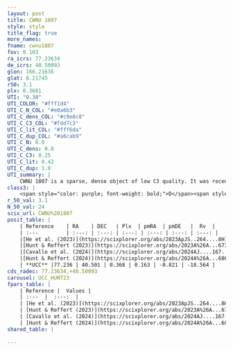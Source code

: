 ```yaml
---
layout: post
title: CWNU 1807
style: style
title_flag: true
more_names: 
fname: cwnu1807
fov: 0.103
ra_icrs: 77.23634
de_icrs: 40.50093
glon: 166.21636
glat: 0.21745
r50: 3.1
plx: 0.3681
UTI: "0.38"
UTI_COLOR: "#fff1d4"
UTI_C_N_COL: "#e0a6b3"
UTI_C_dens_COL: "#c9e8c8"
UTI_C_C3_COL: "#fdd7c3"
UTI_C_lit_COL: "#fff6da"
UTI_C_dup_COL: "#a6cab9"
UTI_C_N: 0.0
UTI_C_dens: 0.8
UTI_C_C3: 0.25
UTI_C_lit: 0.42
UTI_C_dup: 1.0
UTI_summary: |
    CWNU 1807 is a sparse, dense object of low C3 quality. It was recently reported in the literature.<br><br><span style="color: #99180f; font-weight: bold;">Warning: </span>contains less than 25 stars with <i>P>0.5</i> estimated.
class3: |
    <span style="color: purple; font-weight: bold;">D</span><span style="color: #FFC300; font-weight: bold;">B</span>
r_50_val: 3.1
N_50_val: 24
scix_url: CWNU%201807
posit_table: |
    | Reference    | RA    | DEC   | Plx  | pmRA  | pmDE   |  Rv  |
    | :---         | :---: | :---: | :---: | :---: | :---: | :---: |
    |[He et al. (2023)](https://scixplorer.org/abs/2023ApJS..264....8H) | 77.244 | 40.513 | 0.378 | 0.172 | -0.826 | -23.82 |
    |[Hunt & Reffert (2023)](https://scixplorer.org/abs/2023A%26A...673A.114H) | 77.279 | 40.505 | 0.371 | 0.144 | -0.809 | -28.88 |
    |[Cavallo et al. (2024)](https://scixplorer.org/abs/2024AJ....167...12C) | 77.248 | 40.536 | 0.366 | -- | -- | -- |
    |[Hunt & Reffert (2024)](https://scixplorer.org/abs/2024A%26A...686A..42H) | 77.279 | 40.505 | 0.371 | 0.144 | -0.809 | -28.88 |
    | **UCC** |77.236 | 40.501 | 0.368 | 0.163 | -0.821 | -18.564 | 
cds_radec: 77.23634,+40.50093
carousel: UCC_HUNT23
fpars_table: |
    | Reference |  Values |
    | :---  |  :---:  |
    | [He et al. (2023)](https://scixplorer.org/abs/2023ApJS..264....8H) | `A0=1.4, m-M=11.9, logAge=8.8` |
    | [Hunt & Reffert (2023)](https://scixplorer.org/abs/2023A%26A...673A.114H) | `AV50=1.149, diffAV50=1.196, MOD50=12.036, logAge50=8.62` |
    | [Cavallo et al. (2024)](https://scixplorer.org/abs/2024AJ....167...12C) | `AV50=0.99, dMod50=12.02, logAge50=8.69, [Fe/H]50=0.65` |
    | [Hunt & Reffert (2024)](https://scixplorer.org/abs/2024A%26A...686A..42H) | `MassJ=144.650` |
shared_table: |
    
---
```

